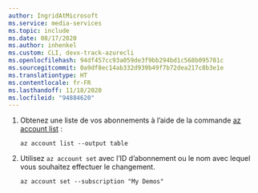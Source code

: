 ```yaml
---
author: IngridAtMicrosoft
ms.service: media-services
ms.topic: include
ms.date: 08/17/2020
ms.author: inhenkel
ms.custom: CLI, devx-track-azurecli
ms.openlocfilehash: 94df457cc93a059de3f9bb294bd1c568b095781c
ms.sourcegitcommit: 0a9df8ec14ab332d939b49f7b72dea217c8b3e1e
ms.translationtype: HT
ms.contentlocale: fr-FR
ms.lasthandoff: 11/18/2020
ms.locfileid: "94884620"
---
```

<!-- List and set subscriptions -->

1. Obtenez une liste de vos abonnements à l’aide de la commande [az account list](/cli/azure/account#az-account-list) :

    ```
    az account list --output table
    ```

2. Utilisez `az account set` avec l’ID d’abonnement ou le nom avec lequel vous souhaitez effectuer le changement.

    ```
    az account set --subscription "My Demos"
    ```
